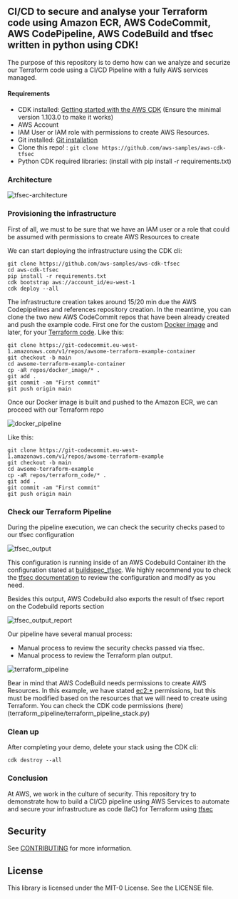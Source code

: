 ## CI/CD to secure and analyse your Terraform code using Amazon ECR, AWS CodeCommit, AWS CodePipeline, AWS CodeBuild and tfsec written in python using CDK!
The purpose of this repository is to demo how can we analyze and securize our Terraform code using a CI/CD Pipeline with a fully AWS services managed.

#### Requirements
  - CDK installed: [Getting started with the AWS CDK](https://docs.aws.amazon.com/cdk/latest/guide/getting_started.html) (Ensure the minimal version 1.103.0 to make it works)
  - AWS Account
  - IAM User or IAM role with permissions to create AWS Resources.
  - Git installed: [Git installation](https://git-scm.com/book/en/v2/Getting-Started-Installing-Git)
  - Clone this repo! : `git clone https://github.com/aws-samples/aws-cdk-tfsec`
  - Python CDK required libraries: (install with pip install -r requirements.txt)

### Architecture
![tfsec-architecture](images/tfsec.png)

###  Provisioning the infrastructure

First of all, we must to be sure that we have an IAM user or a role that could be assumed with permissions to create AWS Resources to create

We can start deploying the infrastructure using the CDK cli:

```
git clone https://github.com/aws-samples/aws-cdk-tfsec
cd aws-cdk-tfsec
pip install -r requirements.txt
cdk bootstrap aws://account_id/eu-west-1
cdk deploy --all
```
The infrastructure creation takes around 15/20 min due the AWS Codepipelines and references repository creation. In the meantime, you can clone the two new AWS CodeCommit repos that have been already created and push the example code. First one for the custom [Docker image](repos/docker_image) and later, for your [Terraform code](repos/terraform_code). 
Like this:
```
git clone https://git-codecommit.eu-west-1.amazonaws.com/v1/repos/awsome-terraform-example-container
git checkout -b main
cd awsome-terraform-example-container
cp -aR repos/docker_image/* .
git add .
git commit -am "First commit"
git push origin main
```
Once our Docker image is built and pushed to the Amazon ECR, we can proceed with our Terraform repo

![docker_pipeline](images/docker_pipeline.png)

Like this:
```
git clone https://git-codecommit.eu-west-1.amazonaws.com/v1/repos/awsome-terraform-example
git checkout -b main
cd awsome-terraform-example
cp -aR repos/terraform_code/* .
git add .
git commit -am "First commit"
git push origin main
```

### Check our Terraform Pipeline

During the pipeline execution, we can check the security checks pased to our tfsec configuration 

![tfsec_output](images/tfsec_output.png)

This configuration is running inside of an AWS Codebuild Container ith the configuration stated at [buildspec_tfsec](terraform_pipeline/terraform_pipeline_stack.py#L53-#L90). We highly recommend you to check the [tfsec documentation](https://tfsec.dev/docs/aws/home/) to review the configuration and modify as you need.

Besides this output, AWS Codebuild also exports the result of tfsec report on the Codebuild reports section

![tfsec_output_report](images/tfsec_report.png)

Our pipeline have several manual process:
- Manual process to review the security checks passed via tfsec.
- Manual process to review the Terraform plan output.

![terraform_pipeline](images/terraform_pipeline.png)

Bear in mind that AWS CodeBuild needs permissions to create AWS Resources. In this example, we have stated [ec2:*](terraform_pipeline/terraform_pipeline_stack.py#L144-#L152) permissions, but this must be modified based on the resources that we will need to create using Terraform. You can check the CDK code permissions (here)(terraform_pipeline/terraform_pipeline_stack.py)

###  Clean up
After completing your demo, delete your stack using the CDK cli:
```
cdk destroy --all
```

### Conclusion

At AWS, we work in the culture of security. This repository try to demonstrate how to build a CI/CD pipeline using AWS Services to automate and secure your infrastructure as code (IaC) for Terraform using [tfsec](https://tfsec.dev)


## Security

See [CONTRIBUTING](CONTRIBUTING.md#security-issue-notifications) for more information.

## License

This library is licensed under the MIT-0 License. See the LICENSE file.